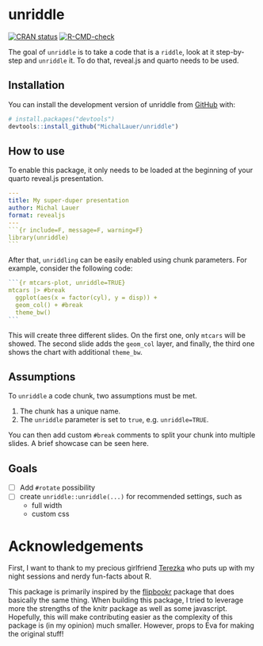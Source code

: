 
<!-- README.md is generated from README.Rmd. Please edit that file -->

# unriddle

<!-- badges: start -->

[![CRAN
status](https://www.r-pkg.org/badges/version/unriddle)](https://CRAN.R-project.org/package=unriddle)
[![R-CMD-check](https://github.com/MichalLauer/unriddle/actions/workflows/R-CMD-check.yaml/badge.svg)](https://github.com/MichalLauer/unriddle/actions/workflows/R-CMD-check.yaml)
<!-- badges: end -->

The goal of `unriddle` is to take a code that is a `riddle`, look at it
step-by-step and `unriddle` it. To do that, reveal.js and quarto needs
to be used.

## Installation

You can install the development version of unriddle from
[GitHub](https://github.com/) with:

``` r
# install.packages("devtools")
devtools::install_github("MichalLauer/unriddle")
```

## How to use

To enable this package, it only needs to be loaded at the beginning of
your quarto reveal.js presentation.

```` yml
---
title: My super-duper presentation
author: Michal Lauer
format: revealjs
---
```{r include=F, message=F, warning=F}
library(unriddle)
```
````

After that, `unriddling` can be easily enabled using chunk parameters.
For example, consider the following code:

```` r
```{r mtcars-plot, unriddle=TRUE}
mtcars |> #break 
  ggplot(aes(x = factor(cyl), y = disp)) +
  geom_col() + #break
  theme_bw()
```
````

This will create three different slides. On the first one, only `mtcars`
will be showed. The second slide adds the `geom_col` layer, and finally,
the third one shows the chart with additional `theme_bw`.

## Assumptions

To `unriddle` a code chunk, two assumptions must be met.

1)  The chunk has a unique name.
2)  The `unriddle` parameter is set to `true`, e.g. `unriddle=TRUE`.

You can then add custom `#break` comments to split your chunk into
multiple slides. A brief showcase can be seen here.

## Goals

- [ ] Add `#rotate` possibility
- [ ] create `unriddle::unriddle(...)` for recommended settings, such as
  - full width
  - custom css

# Acknowledgements

First, I want to thank to my precious girlfriend
[Terezka](https://github.com/tertomas) who puts up with my night
sessions and nerdy fun-facts about R.

This package is primarily inspired by the
[flipbookr](https://github.com/EvaMaeRey/flipbookr) package that does
basically the same thing. When building this package, I tried to
leverage more the strengths of the knitr package as well as some
javascript. Hopefully, this will make contributing easier as the
complexity of this package is (in my opinion) much smaller. However,
props to Eva for making the original stuff!
